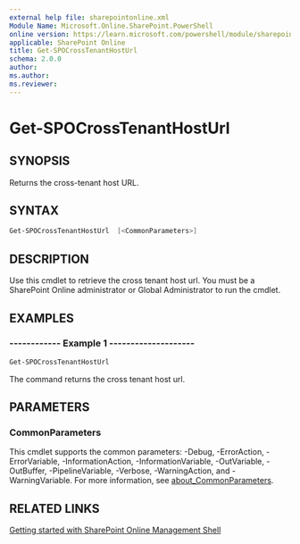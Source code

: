 ```yaml
---
external help file: sharepointonline.xml
Module Name: Microsoft.Online.SharePoint.PowerShell
online version: https://learn.microsoft.com/powershell/module/sharepoint-online/get-spocrosstenanthosturl
applicable: SharePoint Online
title: Get-SPOCrossTenantHostUrl
schema: 2.0.0
author: 
ms.author: 
ms.reviewer:
---
```


# Get-SPOCrossTenantHostUrl

## SYNOPSIS

Returns the cross-tenant host URL.

## SYNTAX

```powershell
Get-SPOCrossTenantHostUrl  [<CommonParameters>]
```

## DESCRIPTION

Use this cmdlet to retrieve the cross tenant host url. You must be a SharePoint Online administrator or Global Administrator to run the cmdlet.

## EXAMPLES

### ------------ Example 1 --------------------

```powershell
Get-SPOCrossTenantHostUrl
```

The command returns the cross tenant host url.

## PARAMETERS

### CommonParameters

This cmdlet supports the common parameters: -Debug, -ErrorAction, -ErrorVariable, -InformationAction, -InformationVariable, -OutVariable, -OutBuffer, -PipelineVariable, -Verbose, -WarningAction, and -WarningVariable. For more information, see [about_CommonParameters](https://go.microsoft.com/fwlink/?LinkID=113216).

## RELATED LINKS

[Getting started with SharePoint Online Management Shell](https://learn.microsoft.com/powershell/sharepoint/sharepoint-online/connect-sharepoint-online?view=sharepoint-ps)

